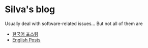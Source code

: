 # Silva's blog

Usually deal with software-related issues...
But not all of them are

- [한국어 포스팅](https://github.com/Shiwoo-Park/blog/tree/master/kor)
- [English Posts](https://github.com/Shiwoo-Park/blog/tree/master/eng)
